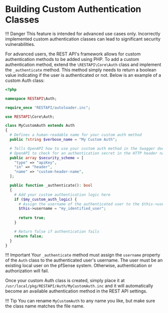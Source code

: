 # Building Custom Authentication Classes

!!! Danger
    This feature is intended for advanced use cases only. Incorrectly implemented custom authentication classes can lead to
    significant security vulnerabilities.

For advanced users, the REST API's framework allows for custom authentication methods to be added using PHP. To add a custom
authentication method, extend the `\RESTAPI\Core\Auth` class and implement the `_authenticate` method. This method simply
needs to return a boolean value indicating if the user is authenticated or not. Below is an example of a custom Auth class:

```php
<?php

namespace RESTAPI\Auth;

require_once "RESTAPI/autoloader.inc";

use RESTAPI\Core\Auth;

class MyCustomAuth extends Auth
{
  # Defines a human-readable name for your custom auth method
  public ?string $verbose_name = "My Custom Auth";

  # Tells OpenAPI how to use your custom auth method in the Swagger documentation. In this example, we are telling
  # OpenAPI to check for an authentication secret in the HTTP header named 'custom-header-name'
  public array $security_scheme = [
    "type" => "apiKey",
    "in" => "header",
    "name" => "custom-header-name",
  ];

  public function _authenticate(): bool
  {
    # Add your custom authentication logic here
    if ($my_custom_auth_logic) {
      # Assign the username of the authenticated user to the $this->username property
      $this->username = "my_identified_user";
      
      return true;
    }

    # Return false if authentication fails
    return false;
  }
}
```

!!! Important
    Your `_authenticate` method must assign the `username` property of the `Auth` class to the authenticated user's username.
    The user must be an existing local user on the pfSense system. Otherwise, authentication or authorization will fail.

Once your custom Auth class is created, simply place it at `/usr/local/pkg/RESTAPI/Auth/MyCustomAuth.inc` and it will
automatically become an available authentication method in the REST API settings.

!!! Tip
    You can rename `MyCustomAuth` to any name you like, but make sure the class name matches the file name.